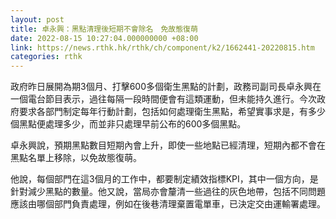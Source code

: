 ```yaml
---
layout: post
title: 卓永興：黑點清理後短期不會除名　免故態復萌
date: 2022-08-15 10:27:04.000000000 +08:00
link: https://news.rthk.hk/rthk/ch/component/k2/1662441-20220815.htm
categories: rthk
---
```


政府昨日展開為期3個月、打擊600多個衛生黑點的計劃，政務司副司長卓永興在一個電台節目表示，過往每隔一段時間便會有這類運動，但未能持久進行。今次政府要求各部門制定每年行動計劃，包括如何處理衛生黑點，希望實事求是，有多少個黑點便處理多少，而並非只處理早前公布的600多個黑點。

卓永興說，預期黑點數目短期內會上升，即使一些地點已經清理，短期內都不會在黑點名單上移除，以免故態復萌。

他說，每個部門在這3個月的工作中，都要制定績效指標KPI，其中一個方向，是針對減少黑點的數量。他又說，當局亦會釐清一些過往的灰色地帶，包括不同問題應該由哪個部門負責處理，例如在後巷清理棄置電單車，已決定交由運輸署處理。
